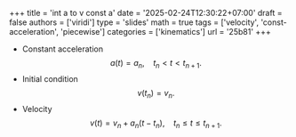 +++
title = 'int a to v const a'
date = '2025-02-24T12:30:22+07:00'
draft = false
authors = ['viridi']
type = 'slides'
math = true
tags = ['velocity', 'const-acceleration', 'piecewise']
categories = ['kinematics']
url = '25b81'
+++

+ Constant acceleration
$$\tag{A1}
a(t) = a_n, \ \ \ \ t_n < t < t_{n+1}.
$$
+ Initial condition
$$\tag{A2}
v(t_n) = v_n.
$$
+ Velocity
$$\tag{A3}
v(t) = v_n + a_n(t - t_n), \ \ \ \ t_n \le t \le t_{n+1}.
$$
